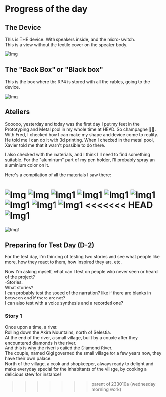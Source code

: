 # Progress of the day

## The Device
This is THE device. With speakers inside, and the micro-switch.
<br>
This is a view without the textile cover on the speaker body.

![Img](/process/2023-12-12/screenshot_shape.png)

## The "Back Box" or "Black box"
This is the box where the RP4 is stored with all the cables, going to the device.

![Img](/process/2023-12-12/screenshot_shape_blackbox.png)


## Ateliers
Sooooo, yesterday and today was the first day I put my feet in the Prototyping and Metal pool in my whole time at HEAD. So champagne 🍾🥂.
With Fred, I checked how I can make my shape and device come to reality. He told me I can do it with 3d printing. When I checked in the metal pool, Xavier told me that it wasn't possible to do there.

I also checked with the materials, and I think I'll need to find something suitable. For the "aluminium" part of my pen holder, I'll probably spray an aluminium color on it.

Here's a compilation of all the materials I saw there:

![Img](/process/2023-12-12/WhatsApp%20Image%202023-12-12%20at%2014.30.54.jpeg)
![Img](/process/2023-12-12/WhatsApp%20Image%202023-12-12%20at%2014.30.55.jpeg)
![Img1](/process/2023-12-12/WhatsApp%20Image%202023-12-12%20at%2014.30.55_1.jpeg)
![Img1](/process/2023-12-12/WhatsApp%20Image%202023-12-12%20at%2014.30.56.jpeg)
![Img1](/process/2023-12-12/WhatsApp%20Image%202023-12-12%20at%2014.30.56_1.jpeg)
![Img1](/process/2023-12-12/WhatsApp%20Image%202023-12-12%20at%2014.30.57.jpeg)
![Img1](/process/2023-12-12/WhatsApp%20Image%202023-12-12%20at%2014.30.57_1.jpeg)
![Img1](/process/2023-12-12/WhatsApp%20Image%202023-12-12%20at%2014.30.58.jpeg)
![Img1](/process/2023-12-12/WhatsApp%20Image%202023-12-12%20at%2014.30.58_1.jpeg)
<<<<<<< HEAD
![Img1](/process/2023-12-12/WhatsApp%20Image%202023-12-12%20at%2014.30.59.jpeg)
=======
![Img1](/process/2023-12-12/WhatsApp%20Image%202023-12-12%20at%2014.30.59.jpeg)

## Preparing for Test Day (D-2)

For the test day, I'm thinking of testing two stories and see what people like more, how they react to them, how inspired they are, etc.

Now I'm asking myself, what can I test on people who never seen or heard of the project?
<br>
-Stories.
<br>
What stories?
<br>
I can probably test the speed of the narration? like if there are blanks in between and if there are not?
<br>
I can also test with a voice synthesis and a recorded one?

### Story 1
Once upon a time, a river.
<br>
Rolling down the Akira Mountains, north of Selestia.
<br>
At the end of the river, a small village, built by a couple after they encountered diamonds in the river.
<br>
And this is why the river is called the Diamond River.
<br>
The couple, named Gigi governed the small village for a few years now, they have their own palace.
<br>
North of the village, a cook and shopkeeper, always ready to delight and make everyday special for the inhabitants of the village, by cooking a delicious stew for instance!
<br>
>>>>>>> parent of 233010a (wednesday morning work)
